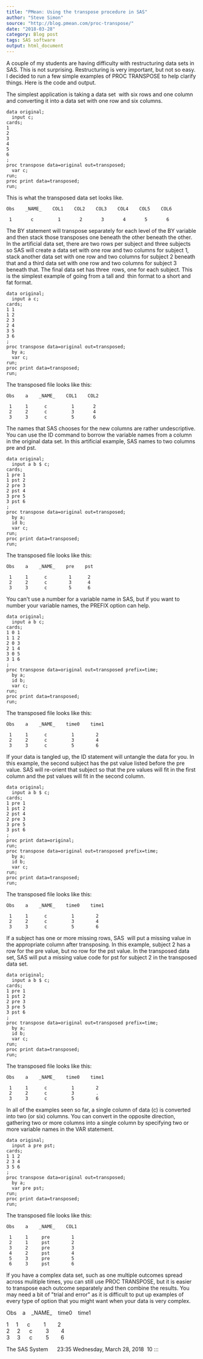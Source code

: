 ```yaml
---
title: "PMean: Using the transpose procedure in SAS"
author: "Steve Simon"
source: "http://blog.pmean.com/proc-transpose/"
date: "2018-03-28"
category: Blog post
tags: SAS software
output: html_document
---
```


A couple of my students are having difficulty with restructuring data
sets in SAS. This is not surprising. Restructuring is very important,
but not so easy. I decided to run a few simple examples of PROC
TRANSPOSE to help clarify things. Here is the code and
output.

<!---More--->

The simplest application is taking a data set  with six rows and one
column and converting it into a data set with one row and six columns.

    data original;
      input c;
    cards;
    1
    2
    3
    4
    5
    6
    ;
    proc transpose data=original out=transposed;
      var c;
    run;
    proc print data=transposed;
    run;

This is what the transposed data set looks like.

    Obs    _NAME_    COL1    COL2    COL3    COL4    COL5    COL6

     1       c         1       2       3       4       5       6

The BY statement will transpose separately for each level of the BY
variable and then stack those transposes one beneath the other beneath
the other. In the artificial data set, there are two rows per subject
and three subjects so SAS will create a data set with one row and two
columns for subject 1, stack another data set with one row and two
columns for subject 2 beneath that and a third data set with one row and
two columns for subject 3 beneath that. The final data set has three 
rows, one for each subject. This is the simplest example of going from a
tall and  thin format to a short and fat format.

    data original;
      input a c;
    cards;
    1 1
    1 2
    2 3
    2 4
    3 5
    3 6
    ;
    proc transpose data=original out=transposed;
      by a;
      var c;
    run;
    proc print data=transposed;
    run;

The transposed file looks like this:

    Obs    a    _NAME_    COL1    COL2

     1     1      c         1       2
     2     2      c         3       4
     3     3      c         5       6

The names that SAS chooses for the new columns are rather undescriptive.
You can use the ID command to borrow the variable names from a column in
the original data set. In this artificial example, SAS names to two
columns pre and pst.

    data original;
      input a b $ c;
    cards;
    1 pre 1
    1 pst 2
    2 pre 3
    2 pst 4
    3 pre 5
    3 pst 6
    ;
    proc transpose data=original out=transposed;
      by a;
      id b;
      var c;
    run;
    proc print data=transposed;
    run;

The transposed file looks like this:

    Obs    a    _NAME_    pre    pst

     1     1      c        1      2
     2     2      c        3      4
     3     3      c        5      6

You can't use a number for a variable name in SAS, but if you want to
number your variable names, the PREFIX option can help.

    data original;
      input a b c;
    cards;
    1 0 1
    1 1 2
    2 0 3
    2 1 4
    3 0 5
    3 1 6
    ;
    proc transpose data=original out=transposed prefix=time;
      by a;
      id b;
      var c;
    run;
    proc print data=transposed;
    run;

The transposed file looks like this:

    Obs    a    _NAME_    time0    time1

     1     1      c         1        2
     2     2      c         3        4
     3     3      c         5        6

If your data is tangled up, the ID statement will untangle the data for
you. In this example, the second subject has the pst value listed before
the pre value. SAS will re-orient that subject so that the pre values
will fit in the first column and the pst values will fit in the second
column.

    data original;
      input a b $ c;
    cards;
    1 pre 1
    1 pst 2
    2 pst 4
    2 pre 3
    3 pre 5
    3 pst 6
    ;
    proc print data=original;
    run;
    proc transpose data=original out=transposed prefix=time;
      by a;
      id b;
      var c;
    run;
    proc print data=transposed;
    run;

The transposed file looks like this:

    Obs    a    _NAME_    time0    time1

     1     1      c         1        2
     2     2      c         3        4
     3     3      c         5        6

If a subject has one or more missing rows, SAS  will put a missing value
in the appropriate column after transposing. In this example, subject 2
has a row for the pre value, but no row for the pst value. In the
transposed data set, SAS will put a missing value code for pst for
subject 2 in the transposed data set.

    data original;
      input a b $ c;
    cards;
    1 pre 1
    1 pst 2
    2 pre 3
    3 pre 5
    3 pst 6
    ;
    proc transpose data=original out=transposed prefix=time;
      by a;
      id b;
      var c;
    run;
    proc print data=transposed;
    run;

The transposed file looks like this:

    Obs    a    _NAME_    time0    time1

     1     1      c         1        2
     2     2      c         3        .
     3     3      c         5        6

In all of the examples seen so far, a single column of data (c) is
converted into two (or six) columns. You can convert in the opposite
direction, gathering two or more columns into a single column by
specifying two or more variable names in the VAR statement.

    data original;
      input a pre pst;
    cards;
    1 1 2
    2 3 4
    3 5 6
    ;
    proc transpose data=original out=transposed;
      by a;
      var pre pst;
    run;
    proc print data=transposed;
    run;

The transposed file looks like this:

    Obs    a    _NAME_    COL1

     1     1     pre        1
     2     1     pst        2
     3     2     pre        3
     4     2     pst        4
     5     3     pre        5
     6     3     pst        6

If you have a complex data set, such as one multiple outcomes spread
across mulitiple times, you can still use PROC TRANSPOSE, but it is
easier to transpose each outcome separately and then combine the
results. You may need a bit of "trial and error" as it is difficult to
put up examples of every type of option that you might want when your
data is very complex.

Obs    a    \_NAME\_    time0    time1

1     1      c         1        2\
2     2      c         3        4\
3     3      c         5        6

The SAS System      23:35 Wednesday, March 28, 2018  10
:::

